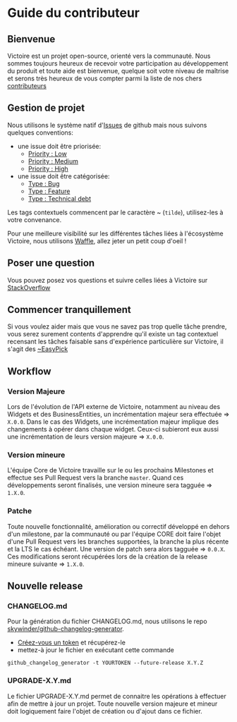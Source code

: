 # Guide du contributeur

## Bienvenue

Victoire est un projet open-source, orienté vers la communauté.
Nous sommes toujours heureux de recevoir votre participation au développement du produit et toute aide est bienvenue, quelque soit votre niveau de maîtrise et serons très heureux de vous compter parmi la liste de nos chers [contributeurs](https://github.com/Victoire/Victoire/contributors)

## Gestion de projet

Nous utilisons le système natif d'[Issues](https://github.com/Victoire/victoire/issues) de github mais nous suivons quelques conventions:
- une issue doit être priorisée:
    - [Priority : Low](https://github.com/Victoire/victoire/labels/Priority%20%3A%20Low)
    - [Priority : Medium](https://github.com/Victoire/victoire/labels/Priority%20%3A%20Medium)
    - [Priority : High](https://github.com/Victoire/victoire/labels/Priority%20%3A%20High)
- une issue doit être catégorisée:
    - [Type : Bug](https://github.com/Victoire/victoire/labels/Type%20%3A%20Bug)
    - [Type : Feature](https://github.com/Victoire/victoire/labels/Type%20%3A%20Feature)
    - [Type : Technical debt](https://github.com/Victoire/victoire/labels/Type%20%3A%20Technical%20debt)

Les tags contextuels commencent par le caractère ~ (`tilde`), utilisez-les à votre convenance.

Pour une meilleure visibilité sur les différentes tâches liées à l'écosystème Victoire, nous utilisons [Waffle](http://waffle.io/Victoire/victoire), allez jeter un petit coup d'oeil !

## Poser une question

Vous pouvez posez vos questions et suivre celles liées à Victoire sur [StackOverflow](http://stackoverflow.com/questions/tagged/victoire)

## Commencer tranquillement

Si vous voulez aider mais que vous ne savez pas trop quelle tâche prendre, vous serez surement contents d'apprendre qu'il existe un tag contextuel recensant les tâches faisable sans d'expérience particulière sur Victoire, il s'agit des [~EasyPick](https://github.com/Victoire/victoire/labels/~EasyPick)

## Workflow

### Version Majeure

Lors de l'évolution de l'API externe de Victoire, notamment au niveau des Widgets et des BusinessEntities, un incrémentation majeur sera effectuée => `X.0.0`. 
Dans le cas des Widgets, une incrémentation majeur implique des changements à opérer dans chaque widget. Ceux-ci subieront eux aussi une incrémentation de leurs version majeure => `X.0.0`.

### Version mineure

L'équipe Core de Victoire travaille sur le ou les prochains Milestones et effectue ses Pull Request vers la branche `master`. Quand ces développements seront finalisés, une version mineure sera tagguée => `1.X.0`.

### Patche

Toute nouvelle fonctionnalité, amélioration ou correctif développé en dehors d'un milestone, par la communauté ou par l'équipe CORE doit faire l'objet d'une Pull Request vers les branches supportées, la branche la plus récente et la LTS le cas échéant. Une version de patch sera alors tagguée => `0.0.X`. Ces modifications seront récupérées lors de la création de la release mineure suivante => `1.X.0`.

## Nouvelle release

### CHANGELOG.md

Pour la génération du fichier CHANGELOG.md, nous utilisons le repo [skywinder/github-changelog-generator](https://github.com/skywinder/github-changelog-generator).

- [Créez-vous un token](https://github.com/settings/tokens) et récupérez-le
- mettez-à jour le fichier en exécutant cette commande

```
github_changelog_generator -t YOURTOKEN --future-release X.Y.Z
```

### UPGRADE-X.Y.md

Le fichier UPGRADE-X.Y.md permet de connaitre les opérations à effectuer afin de mettre à jour un projet.
Toute nouvelle version majeure et mineur doit logiquement faire l'objet de création ou d'ajout dans ce fichier.
